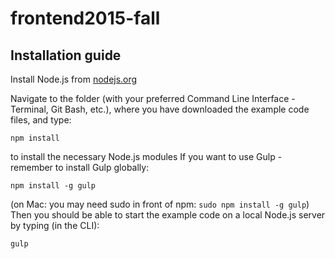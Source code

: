 # frontend2015-fall

## Installation guide
Install Node.js from <a href="nodejs.org">nodejs.org</a>
<p>Navigate to the folder (with your preferred Command Line Interface - Terminal, Git Bash, etc.), where you have downloaded the example code files, and type:</p>
<p><code>npm install</code></p> to install the necessary Node.js modules
If you want to use Gulp - remember to install Gulp globally:
<p><code>npm install -g gulp</code></p> 
(on Mac: you may need sudo in front of npm: <code>sudo npm install -g gulp</code>)
Then you should be able to start the example code on a local Node.js server by typing (in the CLI):
<p><code>gulp</code></p>